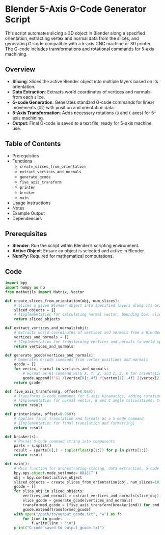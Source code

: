# Blender 5-Axis G-Code Generator Script

This script automates slicing a 3D object in Blender along a specified orientation, extracting vertex and normal data from the slices, and generating G-code compatible with a 5-axis CNC machine or 3D printer. The G-code includes transformations and rotational commands for 5-axis machining.

## Overview
- **Slicing**: Slices the active Blender object into multiple layers based on its orientation.
- **Data Extraction**: Extracts world coordinates of vertices and normals from each slice.
- **G-code Generation**: Generates standard G-code commands for linear movements (`G1`) with position and orientation data.
- **5-Axis Transformation**: Adds necessary rotations (`B` and `C` axes) for 5-axis machining.
- **Output**: Final G-code is saved to a text file, ready for 5-axis machine use.

## Table of Contents
- Prerequisites
- Functions
  - `create_slices_from_orientation`
  - `extract_vertices_and_normals`
  - `generate_gcode`
  - `five_axis_transform`
  - `printer`
  - `breaker`
  - `main`
- Usage Instructions
- Notes
- Example Output
- Dependencies

## Prerequisites
- **Blender**: Run the script within Blender’s scripting environment.
- **Active Object**: Ensure an object is selected and active in Blender.
- **NumPy**: Required for mathematical computations.

## Code

```python
import bpy
import numpy as np
from mathutils import Matrix, Vector

def create_slices_from_orientation(obj, num_slices):
    # Slices a given Blender object into specified layers along its orientation
    sliced_objects = []
    # [Implementation for calculating normal vector, bounding box, slice planes, and slicing loop]
    return sliced_objects

def extract_vertices_and_normals(obj):
    # Extracts world coordinates of vertices and normals from a Blender object
    vertices_and_normals = []
    # [Implementation for transforming vertices and normals to world space]
    return vertices_and_normals

def generate_gcode(vertices_and_normals):
    # Generates G-code commands from vertex positions and normals
    gcode = []
    for vertex, normal in vertices_and_normals:
        # Format as G1 command with X, Y, Z, and I, J, K for orientation
        gcode.append(f"G1 X{vertex[0]:.4f} Y{vertex[1]:.4f} Z{vertex[2]:.4f} I{normal[0]:.4f} J{normal[1]:.4f} K{normal[2]:.4f}")
    return gcode

def five_axis_transform(g, offset=0.068):
    # Transforms G-code commands for 5-axis kinematics, adding rotations
    # [Implementation for normal vector, B and C angle calculations, transformations]
    return result

def printer(data, offset=0.068):
    # Applies final translation and formats as a G-code command
    # [Implementation for final translation and formatting]
    return result

def breaker(s):
    # Parses G-code command string into components
    parts = s.split()
    result = (parts[0],) + tuple(float(p[1:]) for p in parts[1:])
    return result

def main():
    # Main function for orchestrating slicing, data extraction, G-code generation, and file writing
    bpy.ops.object.mode_set(mode='OBJECT')
    obj = bpy.context.active_object
    sliced_objects = create_slices_from_orientation(obj, num_slices=10)
    gcode = []
    for slice_obj in sliced_objects:
        vertices_and_normals = extract_vertices_and_normals(slice_obj)
        slice_gcode = generate_gcode(vertices_and_normals)
        transformed_gcode = [five_axis_transform(breaker(cmd)) for cmd in slice_gcode]
        gcode.extend(transformed_gcode)
    with open("/path/to/output_gcode.txt", "w") as f:
        for line in gcode:
            f.write(line + "\n")
    print("G-code saved to output_gcode.txt")
